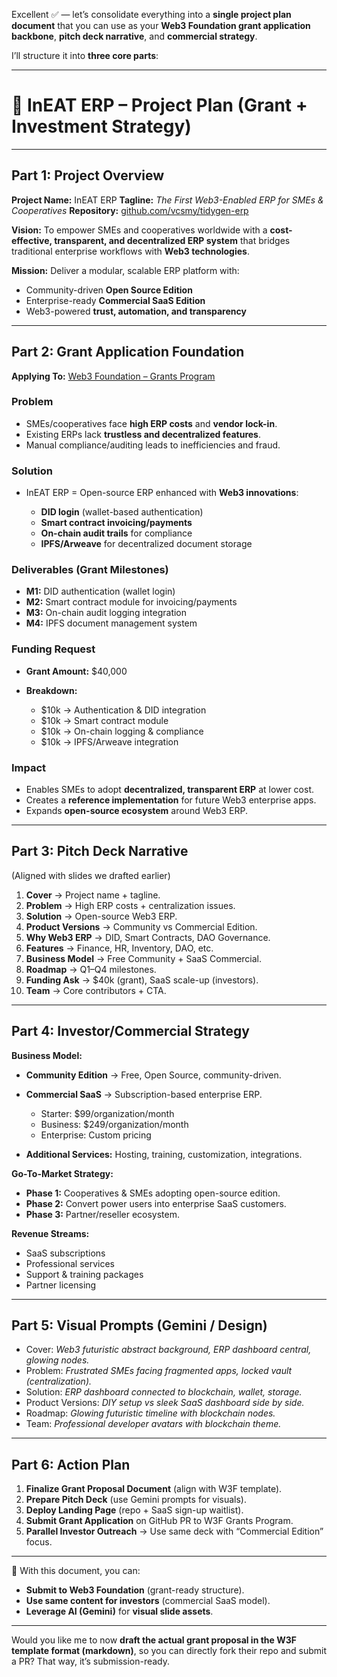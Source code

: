 Excellent ✅ — let’s consolidate everything into a **single project plan document** that you can use as your **Web3 Foundation grant application backbone**, **pitch deck narrative**, and **commercial strategy**.

I’ll structure it into **three core parts**:

---

# 📑 InEAT ERP – Project Plan (Grant + Investment Strategy)

---

## Part 1: Project Overview

**Project Name:** InEAT ERP
**Tagline:** *The First Web3-Enabled ERP for SMEs & Cooperatives*
**Repository:** [github.com/vcsmy/tidygen-erp](https://github.com/vcsmy/tidygen-erp)

**Vision:**
To empower SMEs and cooperatives worldwide with a **cost-effective, transparent, and decentralized ERP system** that bridges traditional enterprise workflows with **Web3 technologies**.

**Mission:**
Deliver a modular, scalable ERP platform with:

* Community-driven **Open Source Edition**
* Enterprise-ready **Commercial SaaS Edition**
* Web3-powered **trust, automation, and transparency**

---

## Part 2: Grant Application Foundation

**Applying To:** [Web3 Foundation – Grants Program](https://github.com/w3f/Grants-Program)

### Problem

* SMEs/cooperatives face **high ERP costs** and **vendor lock-in**.
* Existing ERPs lack **trustless and decentralized features**.
* Manual compliance/auditing leads to inefficiencies and fraud.

### Solution

* InEAT ERP = Open-source ERP enhanced with **Web3 innovations**:

  * **DID login** (wallet-based authentication)
  * **Smart contract invoicing/payments**
  * **On-chain audit trails** for compliance
  * **IPFS/Arweave** for decentralized document storage

### Deliverables (Grant Milestones)

* **M1:** DID authentication (wallet login)
* **M2:** Smart contract module for invoicing/payments
* **M3:** On-chain audit logging integration
* **M4:** IPFS document management system

### Funding Request

* **Grant Amount:** \$40,000
* **Breakdown:**

  * \$10k → Authentication & DID integration
  * \$10k → Smart contract module
  * \$10k → On-chain logging & compliance
  * \$10k → IPFS/Arweave integration

### Impact

* Enables SMEs to adopt **decentralized, transparent ERP** at lower cost.
* Creates a **reference implementation** for future Web3 enterprise apps.
* Expands **open-source ecosystem** around Web3 ERP.

---

## Part 3: Pitch Deck Narrative

(Aligned with slides we drafted earlier)

1. **Cover** → Project name + tagline.
2. **Problem** → High ERP costs + centralization issues.
3. **Solution** → Open-source Web3 ERP.
4. **Product Versions** → Community vs Commercial Edition.
5. **Why Web3 ERP** → DID, Smart Contracts, DAO Governance.
6. **Features** → Finance, HR, Inventory, DAO, etc.
7. **Business Model** → Free Community + SaaS Commercial.
8. **Roadmap** → Q1–Q4 milestones.
9. **Funding Ask** → \$40k (grant), SaaS scale-up (investors).
10. **Team** → Core contributors + CTA.

---

## Part 4: Investor/Commercial Strategy

**Business Model:**

* **Community Edition** → Free, Open Source, community-driven.
* **Commercial SaaS** → Subscription-based enterprise ERP.

  * Starter: \$99/organization/month
  * Business: \$249/organization/month
  * Enterprise: Custom pricing
* **Additional Services:** Hosting, training, customization, integrations.

**Go-To-Market Strategy:**

* **Phase 1:** Cooperatives & SMEs adopting open-source edition.
* **Phase 2:** Convert power users into enterprise SaaS customers.
* **Phase 3:** Partner/reseller ecosystem.

**Revenue Streams:**

* SaaS subscriptions
* Professional services
* Support & training packages
* Partner licensing

---

## Part 5: Visual Prompts (Gemini / Design)

* Cover: *Web3 futuristic abstract background, ERP dashboard central, glowing nodes.*
* Problem: *Frustrated SMEs facing fragmented apps, locked vault (centralization).*
* Solution: *ERP dashboard connected to blockchain, wallet, storage.*
* Product Versions: *DIY setup vs sleek SaaS dashboard side by side.*
* Roadmap: *Glowing futuristic timeline with blockchain nodes.*
* Team: *Professional developer avatars with blockchain theme.*

---

## Part 6: Action Plan

1. **Finalize Grant Proposal Document** (align with W3F template).
2. **Prepare Pitch Deck** (use Gemini prompts for visuals).
3. **Deploy Landing Page** (repo + SaaS sign-up waitlist).
4. **Submit Grant Application** on GitHub PR to W3F Grants Program.
5. **Parallel Investor Outreach** → Use same deck with “Commercial Edition” focus.

---

📌 With this document, you can:

* **Submit to Web3 Foundation** (grant-ready structure).
* **Use same content for investors** (commercial SaaS model).
* **Leverage AI (Gemini)** for **visual slide assets**.

---

Would you like me to now **draft the actual grant proposal in the W3F template format (markdown)**, so you can directly fork their repo and submit a PR? That way, it’s submission-ready.



